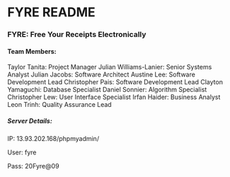 # FYRE README
### FYRE: Free Your Receipts Electronically

#### Team Members:
Taylor Tanita:          Project Manager
Julian Williams-Lanier: Senior Systems Analyst
Julian Jacobs:          Software Architect
Austine Lee:            Software Development Lead
Christopher Pais:       Software Development Lead
Clayton Yamaguchi:      Database Specialist
Daniel Sonnier:         Algorithm Specialist
Christopher Lew:        User Interface Specialist
Irfan Haider:           Business Analyst
Leon Trinh:             Quality Assurance Lead


##### Server Details:
IP: 13.93.202.168/phpmyadmin/

User: fyre

Pass: 20Fyre@09
